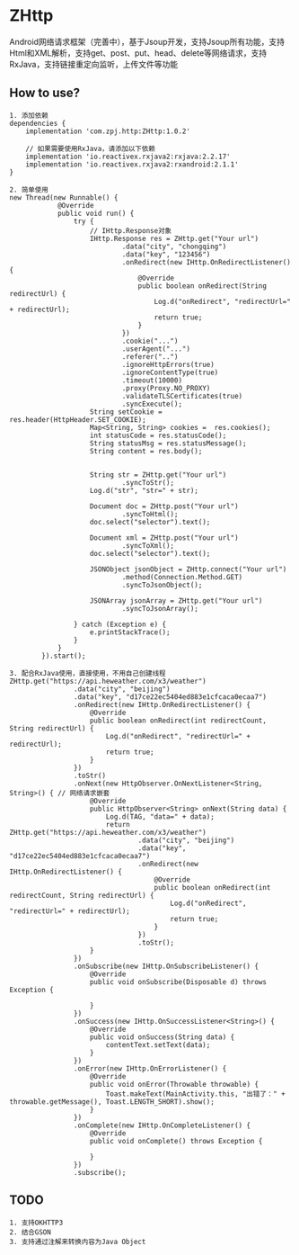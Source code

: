 # ZHttp
 Android网络请求框架（完善中），基于Jsoup开发，支持Jsoup所有功能，支持Html和XML解析，支持get、post、put、head、delete等网络请求，支持RxJava，支持链接重定向监听，上传文件等功能

## How to use?

    1. 添加依赖
    dependencies {
        implementation 'com.zpj.http:ZHttp:1.0.2'

        // 如果需要使用RxJava，请添加以下依赖
        implementation 'io.reactivex.rxjava2:rxjava:2.2.17'
        implementation 'io.reactivex.rxjava2:rxandroid:2.1.1'
    }

    2. 简单使用
    new Thread(new Runnable() {
                @Override
                public void run() {
                    try {
                        // IHttp.Response对象
                        IHttp.Response res = ZHttp.get("Your url")
                                .data("city", "chongqing")
                                .data("key", "123456")
                                .onRedirect(new IHttp.OnRedirectListener() {
                                    @Override
                                    public boolean onRedirect(String redirectUrl) {
                                        Log.d("onRedirect", "redirectUrl=" + redirectUrl);
                                        return true;
                                    }
                                })
                                .cookie("...")
                                .userAgent("...")
                                .referer("..")
                                .ignoreHttpErrors(true)
                                .ignoreContentType(true)
                                .timeout(10000)
                                .proxy(Proxy.NO_PROXY)
                                .validateTLSCertificates(true)
                                .syncExecute();
                        String setCookie = res.header(HttpHeader.SET_COOKIE);
                        Map<String, String> cookies =  res.cookies();
                        int statusCode = res.statusCode();
                        String statusMsg = res.statusMessage();
                        String content = res.body();


                        String str = ZHttp.get("Your url")
                                .syncToStr();
                        Log.d("str", "str=" + str);

                        Document doc = ZHttp.post("Your url")
                                .syncToHtml();
                        doc.select("selector").text();

                        Document xml = ZHttp.post("Your url")
                                .syncToXml();
                        doc.select("selector").text();

                        JSONObject jsonObject = ZHttp.connect("Your url")
                                .method(Connection.Method.GET)
                                .syncToJsonObject();

                        JSONArray jsonArray = ZHttp.get("Your url")
                                .syncToJsonArray();

                    } catch (Exception e) {
                        e.printStackTrace();
                    }
                }
            }).start();

    3. 配合RxJava使用，直接使用，不用自己创建线程
    ZHttp.get("https://api.heweather.com/x3/weather")
                    .data("city", "beijing")
                    .data("key", "d17ce22ec5404ed883e1cfcaca0ecaa7")
                    .onRedirect(new IHttp.OnRedirectListener() {
                        @Override
                        public boolean onRedirect(int redirectCount, String redirectUrl) {
                            Log.d("onRedirect", "redirectUrl=" + redirectUrl);
                            return true;
                        }
                    })
                    .toStr()
                    .onNext(new HttpObserver.OnNextListener<String, String>() { // 网络请求嵌套
                        @Override
                        public HttpObserver<String> onNext(String data) {
                            Log.d(TAG, "data=" + data);
                            return ZHttp.get("https://api.heweather.com/x3/weather")
                                    .data("city", "beijing")
                                    .data("key", "d17ce22ec5404ed883e1cfcaca0ecaa7")
                                    .onRedirect(new IHttp.OnRedirectListener() {
                                        @Override
                                        public boolean onRedirect(int redirectCount, String redirectUrl) {
                                            Log.d("onRedirect", "redirectUrl=" + redirectUrl);
                                            return true;
                                        }
                                    })
                                    .toStr();
                        }
                    })
                    .onSubscribe(new IHttp.OnSubscribeListener() {
                        @Override
                        public void onSubscribe(Disposable d) throws Exception {

                        }
                    })
                    .onSuccess(new IHttp.OnSuccessListener<String>() {
                        @Override
                        public void onSuccess(String data) {
                            contentText.setText(data);
                        }
                    })
                    .onError(new IHttp.OnErrorListener() {
                        @Override
                        public void onError(Throwable throwable) {
                            Toast.makeText(MainActivity.this, "出错了：" + throwable.getMessage(), Toast.LENGTH_SHORT).show();
                        }
                    })
                    .onComplete(new IHttp.OnCompleteListener() {
                        @Override
                        public void onComplete() throws Exception {

                        }
                    })
                    .subscribe();

## TODO
    1. 支持OKHTTP3
    2. 结合GSON
    3. 支持通过注解来转换内容为Java Object